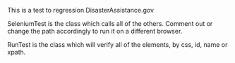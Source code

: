 This is a test to regression DisasterAssistance.gov

SeleniumTest is the class which calls all of the others. Comment out or change the path accordingly to run it on a different browser.

RunTest is the class which will verify all of the elements, by css, id, name or xpath.

